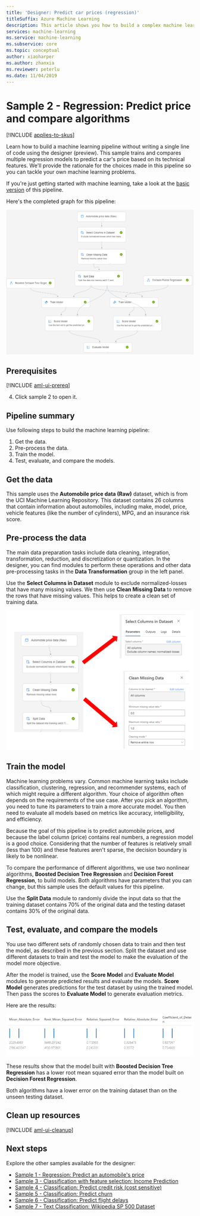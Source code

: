 ```yaml
---
title: 'Designer: Predict car prices (regression)'
titleSuffix: Azure Machine Learning
description: This article shows you how to build a complex machine learning pipeline without writing a single line of code using the designer (preview). Learn how to train and compare multiple regression models to predict a car's price based on technical features
services: machine-learning
ms.service: machine-learning
ms.subservice: core
ms.topic: conceptual
author: xiaoharper
ms.author: zhanxia
ms.reviewer: peterlu
ms.date: 11/04/2019
---
```


# Sample 2 - Regression: Predict price and compare algorithms
[!INCLUDE [applies-to-skus](../../../includes/aml-applies-to-enterprise-sku.md)]

Learn how to build a  machine learning pipeline without writing a single line of code using the designer (preview). This sample trains and compares multiple regression models to predict a car's price based on its technical features. We'll provide the rationale for the choices made in this pipeline so you can tackle your own machine learning problems.

If you're just getting started with machine learning, take a look at the [basic version](how-to-designer-sample-regression-automobile-price-basic.md) of this pipeline.

Here's the completed graph for this pipeline:

[![Graph of the pipeline](media/how-to-ui-sample-regression-predict-automobile-price-compare-algorithms/graph.png)](media/how-to-ui-sample-classification-predict-credit-risk-cost-sensitive/graph.png#lightbox)

## Prerequisites

[!INCLUDE [aml-ui-prereq](../../../includes/aml-ui-prereq.md)]

4. Click sample 2 to open it. 

## Pipeline summary

Use following steps to build the machine learning pipeline:

1. Get the data.
1. Pre-process the data.
1. Train the model.
1. Test, evaluate, and compare the models.

## Get the data

This sample uses the **Automobile price data (Raw)** dataset, which is from the UCI Machine Learning Repository. This dataset contains 26 columns that contain information about automobiles, including make, model, price, vehicle features (like the number of cylinders), MPG, and an insurance risk score.

## Pre-process the data

The main data preparation tasks include data cleaning, integration, transformation, reduction, and discretization or quantization. In the designer, you can find modules to perform these operations and other data pre-processing tasks in the **Data Transformation** group in the left panel.

Use the **Select Columns in Dataset** module to exclude normalized-losses that have many missing values. We then use **Clean Missing Data** to remove the rows that have missing values. This helps to create a clean set of training data.

![Data pre-processing](media/how-to-ui-sample-regression-predict-automobile-price-compare-algorithms/data-processing.png)

## Train the model

Machine learning problems vary. Common machine learning tasks include classification, clustering, regression, and recommender systems, each of which might require a different algorithm. Your choice of algorithm often depends on the requirements of the use case. After you pick an algorithm, you need to tune its parameters to train a more accurate model. You then need to evaluate all models based on metrics like accuracy, intelligibility, and efficiency.

Because the goal of this pipeline is to predict automobile prices, and because the label column (price) contains real numbers, a regression model is a good choice. Considering that the number of features is relatively small (less than 100) and these features aren't sparse, the decision boundary is likely to be nonlinear.

To compare the performance of different algorithms, we use two nonlinear algorithms, **Boosted Decision Tree Regression** and **Decision Forest Regression**, to build models. Both algorithms have parameters that you can change, but this sample uses the default values for this pipeline.

Use the **Split Data** module to randomly divide the input data so that the training dataset contains 70% of the original data and the testing dataset contains 30% of the original data.

## Test, evaluate, and compare the models

You use two different sets of randomly chosen data to train and then test the model, as described in the previous section. Split the dataset and use different datasets to train and test the model to make the evaluation of the model more objective.

After the model is trained, use the **Score Model** and **Evaluate Model** modules to generate predicted results and evaluate the models. **Score Model** generates predictions for the test dataset by using the trained model. Then pass the scores to **Evaluate Model** to generate evaluation metrics.



Here are the results:

![Compare the results](media/how-to-ui-sample-regression-predict-automobile-price-compare-algorithms/result.png)

These results show that the model built with **Boosted Decision Tree Regression** has a lower root mean squared error than the model built on **Decision Forest Regression**.

Both algorithms have a lower error on the training dataset than on the unseen testing dataset.

## Clean up resources

[!INCLUDE [aml-ui-cleanup](../../../includes/aml-ui-cleanup.md)]

## Next steps

Explore the other samples available for the designer:

- [Sample 1 - Regression: Predict an automobile's price](how-to-designer-sample-regression-automobile-price-basic.md)
- [Sample 3 - Classification with feature selection: Income Prediction](how-to-designer-sample-classification-predict-income.md)
- [Sample 4 - Classification: Predict credit risk (cost sensitive)](how-to-designer-sample-classification-credit-risk-cost-sensitive.md)
- [Sample 5 - Classification: Predict churn](how-to-designer-sample-classification-churn.md)
- [Sample 6 - Classification: Predict flight delays](how-to-designer-sample-classification-flight-delay.md)
- [Sample 7 - Text Classification: Wikipedia SP 500 Dataset](how-to-designer-sample-text-classification.md)
